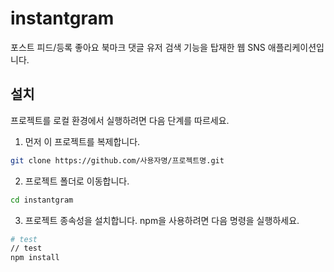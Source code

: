 # instantgram

포스트 피드/등록 좋아요 북마크 댓글 유저 검색 기능을 탑재한 웹 SNS 애플리케이션입니다.

## 설치

프로젝트를 로컬 환경에서 실행하려면 다음 단계를 따르세요.

1. 먼저 이 프로젝트를 복제합니다.
```sh
git clone https://github.com/사용자명/프로젝트명.git
```

2. 프로젝트 폴더로 이동합니다.
```sh
cd instantgram
```

3. 프로젝트 종속성을 설치합니다. npm을 사용하려면 다음 명령을 실행하세요.
```sh
# test
// test
npm install
```
  
